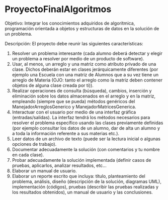 # ProyectoFinalAlgoritmos
Objetivo: Integrar los conocimientos adquiridos de algorítmica, programación orientada a objetos y estructuras de datos en la solución de un problema.

Descripción: El proyecto debe reunir las siguientes características:
  1. Resolver un problema interesante (cada alumno deberá detectar y elegir un problema a resolver por medio de un producto de software).
  2. Usar, al menos, un arreglo y una matriz como atributo privado de una clase. Dichos deberán estar en clases jerárquicamente diferentes (por ejemplo una Escuela con una matriz de Alumnos que a su vez tiene un arreglo de Materia (OJO: tanto el arreglo como la matriz deben contener objetos de alguna clase creada por ti)).
  3. Realizar operaciones de consulta (búsqueda), cambios, inserción y eliminación sobre los datos almacenados en el arreglo y en la matriz, empleando (siempre que se pueda) métodos genéricos del ManejadorArreglosGenerico y ManejadorMatricesGenerica.
  4. Interactuar con el usuario por medio de una interfaz gráfica (entradas/salidas). La interfaz tendrá los métodos necesarios para resolver el problema específico usando las clases previamente definidas (por ejemplo consultar los datos de un alumno, dar de alta un alumno y a toda la información referente a sus materias etc.).
  5. Leer datos de un archivo de texto (puede ser la lectura inicial o algunas opciones de trabajo).
  6. Documentar adecuadamente la solución (con comentarios y tu nombre en cada clase).
  7. Probar adecuadamente la solución implementada (definir casos de pruebas, aplicarlos, analizar resultados, etc...
  8. Elaborar un manual de usuario.
  9. Elaborar un reporte escrito que incluya: título, planteamiento del problema, análisis, diseño (descripción de la solución, diagramas UML), implementación (códigos), pruebas (describir las pruebas realizadas y los resultados obtenidos), un manual de usuario y las conclusiones.

